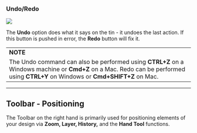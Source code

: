 ### Undo/Redo

![](https://support.optisigns.com/hc/article_attachments/42282228332691)

The **Undo** option does what it says on the tin - it undoes the last action. If this button is pushed in error, the **Redo** button will fix it.

|  |
| --- |
| **NOTE** |
| The Undo command can also be performed using **CTRL+Z** on a Windows machine or **Cmd+Z** on a Mac. Redo can be performed using **CTRL+Y** on Windows or **Cmd+SHIFT+Z** on Mac. |

---

Toolbar - Positioning
---------------------

The Toolbar on the right hand is primarily used for positioning elements of your design via **Zoom, Layer, History,** and the **Hand Tool** functions.